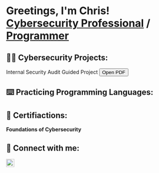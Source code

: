 <h1>Greetings, I'm Chris! <br/><a href="https://www.linkedin.com/in/linksmith/">Cybersecurity Professional</a> / <a href="https://github.com/igitluv">Programmer</a>

<h2>👨‍💻 Cybersecurity Projects:</h2>

  <p>Internal Security Audit Guided Project <button onclick="location.href='Botium Toys Controls and Compliance Checklist.pdf'"> Open PDF</button></p>

<h2>⌨️ Practicing Programming Languages:</h2>

<h2>📃 Certifiactions:</h2>

  <b>Foundations of Cybersecurity</b>
  
<h2> 🤳 Connect with me:</h2>

<img align="left" alt="ChrisSmith | LinkedIn" width="22px" src="https://cdn.jsdelivr.net/npm/simple-icons@v3/icons/linkedin.svg" />
